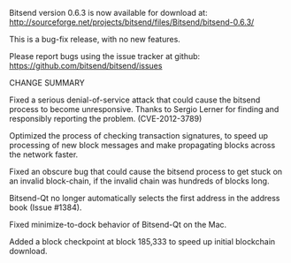 ﻿Bitsend version 0.6.3 is now available for download at:
  http://sourceforge.net/projects/bitsend/files/Bitsend/bitsend-0.6.3/

This is a bug-fix release, with no new features.

Please report bugs using the issue tracker at github:
  https://github.com/bitsend/bitsend/issues

CHANGE SUMMARY

Fixed a serious denial-of-service attack that could cause the
bitsend process to become unresponsive. Thanks to Sergio Lerner
for finding and responsibly reporting the problem. (CVE-2012-3789)

Optimized the process of checking transaction signatures, to
speed up processing of new block messages and make propagating
blocks across the network faster.

Fixed an obscure bug that could cause the bitsend process to get
stuck on an invalid block-chain, if the invalid chain was
hundreds of blocks long.

Bitsend-Qt no longer automatically selects the first address
in the address book (Issue #1384).

Fixed minimize-to-dock behavior of Bitsend-Qt on the Mac.

Added a block checkpoint at block 185,333 to speed up initial
blockchain download.
